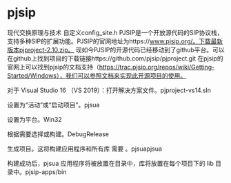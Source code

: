 # pjsip
现代交换原理与技术
自定义config_site.h
PJSIP是一个开放源代码的SIP协议栈，支持多种SIP的扩展功能。PJSIP的官网地址为https://www.pjsip.org/。下载最新版本pjproject-2.10.zip。
现如今PJSIP的开源代码已经移动到了github平台。可以在github上找到项目的下载链接https://github.com/pjsip/pjproject.git
在pjsip的官网上可以找到pjsip的文档支持（https://trac.pjsip.org/repos/wiki/Getting-Started/Windows），我们可以参照文档来实现此开源项目的使用。

对于 Visual Studio 16 （VS 2019）：打开解决方案文件。pjproject-vs14.sln

设置为“活动”或“启动项目”。pjsua

设置为平台。Win32

根据需要选择或构建。DebugRelease

生成项目。这将构建应用程序和所有库 需要 。pjsuapjsua

构建成功后，pjsua 应用程序将被放置在目录中，库将放置在每个项目下的 lib 目录中。pjsip-apps/bin
